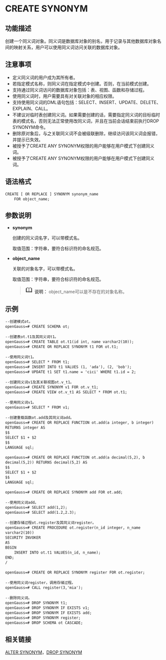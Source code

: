 # CREATE SYNONYM<a name="ZH-CN_TOPIC_0289900787"></a>

## 功能描述<a name="zh-cn_topic_0283136599_zh-cn_topic_0237122116_zh-cn_topic_0059778169_s0867185fef0f4a228532d432b598cb26"></a>

创建一个同义词对象。同义词是数据库对象的别名，用于记录与其他数据库对象名间的映射关系，用户可以使用同义词访问关联的数据库对象。

## 注意事项<a name="zh-cn_topic_0283136599_zh-cn_topic_0237122116_section93413620440"></a>

-   定义同义词的用户成为其所有者。
-   若指定模式名称，则同义词在指定模式中创建。否则，在当前模式创建。
-   支持通过同义词访问的数据库对象包括：表、视图、函数和存储过程。
-   使用同义词时，用户需要具有对关联对象的相应权限。
-   支持使用同义词的DML语句包括：SELECT、INSERT、UPDATE、DELETE、EXPLAIN、CALL。
-   不建议对临时表创建同义词。如果需要创建的话，需要指定同义词的目标临时表的模式名，否则无法正常使用改同义词，并且在当前会话结束前执行DROP SYNONYM命令。
-   删除原对象后，与之关联同义词不会被级联删除，继续访问该同义词会报错，并提示已失效。
-   被授予了CREATE ANY SYNONYM权限的用户能够在用户模式下创建同义词。
-   被授予了CREATE ANY SYNONYM权限的用户能够在用户模式下创建同义词。

## 语法格式<a name="zh-cn_topic_0283136599_zh-cn_topic_0237122116_zh-cn_topic_0059777835_sebcad83e099e46b0ba586829e634d144"></a>

```
CREATE [ OR REPLACE ] SYNONYM synonym_name 
    FOR object_name;
```

## 参数说明<a name="zh-cn_topic_0283136599_zh-cn_topic_0237122116_section1549681213574"></a>

-   **synonym**

    创建的同义词名字，可以带模式名。

    取值范围：字符串，要符合标识符的命名规范。

-   **object\_name**

    关联的对象名字，可以带模式名。

    取值范围：字符串，要符合标识符的命名规范。

    >![](public_sys-resources/icon-note.gif) **说明：** 
    >object\_name可以是不存在的对象名称。


## 示例<a name="zh-cn_topic_0283136599_zh-cn_topic_0237122116_section1853433744413"></a>

```
--创建模式ot。
openGauss=# CREATE SCHEMA ot;

--创建表ot.t1及其同义词t1。
openGauss=# CREATE TABLE ot.t1(id int, name varchar2(10));
openGauss=# CREATE OR REPLACE SYNONYM t1 FOR ot.t1;

--使用同义词t1。
openGauss=# SELECT * FROM t1;
openGauss=# INSERT INTO t1 VALUES (1, 'ada'), (2, 'bob');
openGauss=# UPDATE t1 SET t1.name = 'cici' WHERE t1.id = 2;

--创建同义词v1及其关联视图ot.v_t1。
openGauss=# CREATE SYNONYM v1 FOR ot.v_t1;
openGauss=# CREATE VIEW ot.v_t1 AS SELECT * FROM ot.t1;

--使用同义词v1。
openGauss=# SELECT * FROM v1;

--创建重载函数ot.add及其同义词add。
openGauss=# CREATE OR REPLACE FUNCTION ot.add(a integer, b integer) RETURNS integer AS
$$
SELECT $1 + $2
$$
LANGUAGE sql;

openGauss=# CREATE OR REPLACE FUNCTION ot.add(a decimal(5,2), b decimal(5,2)) RETURNS decimal(5,2) AS
$$
SELECT $1 + $2
$$
LANGUAGE sql;

openGauss=# CREATE OR REPLACE SYNONYM add FOR ot.add;

--使用同义词add。
openGauss=# SELECT add(1,2);
openGauss=# SELECT add(1.2,2.3);

--创建存储过程ot.register及其同义词register。
openGauss=# CREATE PROCEDURE ot.register(n_id integer, n_name varchar2(10))
SECURITY INVOKER
AS
BEGIN
    INSERT INTO ot.t1 VALUES(n_id, n_name);
END;
/

openGauss=# CREATE OR REPLACE SYNONYM register FOR ot.register;

--使用同义词register，调用存储过程。
openGauss=# CALL register(3,'mia');

--删除同义词。
openGauss=# DROP SYNONYM t1;
openGauss=# DROP SYNONYM IF EXISTS v1;
openGauss=# DROP SYNONYM IF EXISTS add;
openGauss=# DROP SYNONYM register;
openGauss=# DROP SCHEMA ot CASCADE;
```

## 相关链接<a name="zh-cn_topic_0283136599_zh-cn_topic_0237122116_zh-cn_topic_0059778825_section184942174514"></a>

[ALTER SYNONYM](ALTER-SYNONYM.md)，[DROP SYNONYM](DROP-SYNONYM.md)

